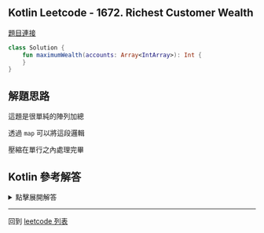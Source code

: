 ## Kotlin Leetcode - 1672. Richest Customer Wealth

[題目連接](https://leetcode.com/problems/richest-customer-wealth/)

```kotlin
class Solution {
    fun maximumWealth(accounts: Array<IntArray>): Int {
    }
}
```

## 解題思路

這題是很單純的陣列加總

透過 `map` 可以將這段邏輯

壓縮在單行之內處理完畢

## Kotlin 參考解答

<details>
  <summary markdown='span'>點擊展開解答</summary>

單行之內處理完畢的寫法如下

```kotlin
class Solution {
    fun maximumWealth(accounts: Array<IntArray>) = 
        accounts.map { it.sum() }.max()
}
```

</details>

------

回到 [leetcode 列表](index.md)
